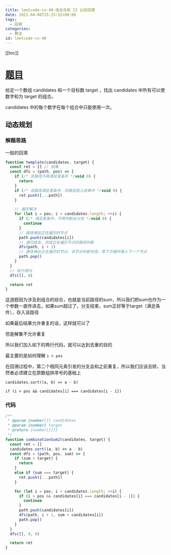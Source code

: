 ```yaml
---
title: leetcode-cn-40-组合总和 II 以及回溯
date: 2021-04-06T15:33:52+08:00
tags:
  - 回溯
categories:
  - 算法
id: leetcode-cn-40
---
```


[[toc]]

# [题目](https://leetcode-cn.com/problems/combination-sum-ii/)

给定一个数组 candidates 和一个目标数 target ，找出 candidates 中所有可以使数字和为 target 的组合。

candidates 中的每个数字在每个组合中只能使用一次。

## 动态规划

### 解题思路

一般的回溯

```javascript
function template(candidates, target) {
  const ret = [] // 结果
  const dfs = (path, pos) => {
    if (/* 该路径不再满足某条件 */void 0) {
      return
    }
    if (/* 该路径满足某条件，将路径放入结果中 */void 0) {
      ret.push([...path])
    }

    // 遍历解决
    for (let i = pos; i < candidates.length; ++i) {
      if (/* 满足某条件，不再判断此分支 */void 0) {
        continue
      }
      // 路径增加正在遍历的节点
      path.push(candidates[i])
      // 递归进去，完成正在遍历节点的路径判断
      dfs(path, i + 1)
      // 路径弹出正在遍历的节点，该节点判断完成，等下次循环推入下一个节点
      path.pop()
    }
  }
  // 执行递归
  dfs([], 0)

  return ret
}
```

这道题因为涉及到组合的综合，也就是当前路径的sum，所以我们把sum也作为一个参数一直传进去，如果sum超过了，分支结束，sum正好等于target（满足条件），存入该路径

如果最后结果允许重复的话，这样就可以了

但是解集不允许重复

所以我们加入如下的两行代码，就可以达到去重的目的

最主要的是如何理解 `i > pos`

在回溯过程中，第二个相同元素引发的分支会和之前重复，所以我们应该去除，当然者必须建立在原数组排序号的基础上

`candidates.sort((a, b) => a - b)`

`if (i > pos && candidates[i] === candidates[i - 1])`

### 代码

```javascript
/**
 * @param {number[]} candidates
 * @param {number} target
 * @return {number[][]}
 */
function combinationSum2(candidates, target) {
  const ret = []
  candidates.sort((a, b) => a - b)
  const dfs = (path, pos, sum) => {
    if (sum > target) {
      return
    }
    else if (sum === target) {
      ret.push([...path])
    }

    for (let i = pos; i < candidates.length; ++i) {
      if (i > pos && candidates[i] === candidates[i - 1]) {
        continue
      }
      path.push(candidates[i])
      dfs(path, i + 1, sum + candidates[i])
      path.pop()
    }
  }
  dfs([], 0, 0)

  return ret
}
```
